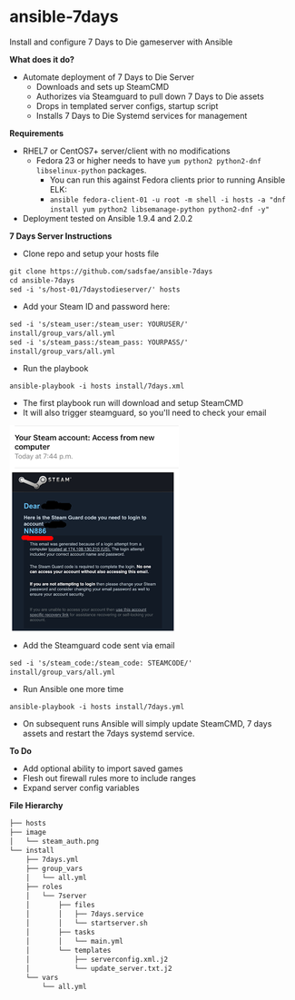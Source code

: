 ansible-7days
=============
Install and configure 7 Days to Die gameserver with Ansible

**What does it do?**
   - Automate deployment of 7 Days to Die Server
     * Downloads and sets up SteamCMD
     * Authorizes via Steamguard to pull down 7 Days to Die assets
     * Drops in templated server configs, startup script
     * Installs 7 Days to Die Systemd services for management

**Requirements**
   - RHEL7 or CentOS7+ server/client with no modifications
     - Fedora 23 or higher needs to have ```yum python2 python2-dnf libselinux-python``` packages.
       * You can run this against Fedora clients prior to running Ansible ELK:
       - ```ansible fedora-client-01 -u root -m shell -i hosts -a "dnf install yum python2 libsemanage-python python2-dnf -y"```
   - Deployment tested on Ansible 1.9.4 and 2.0.2

**7 Days Server Instructions**
   - Clone repo and setup your hosts file
```
git clone https://github.com/sadsfae/ansible-7days
cd ansible-7days
sed -i 's/host-01/7daystodieserver/' hosts
```
   - Add your Steam ID and password here:
```
sed -i 's/steam_user:/steam_user: YOURUSER/' install/group_vars/all.yml
sed -i 's/steam_pass:/steam_pass: YOURPASS/' install/group_vars/all.yml
```
   - Run the playbook
```
ansible-playbook -i hosts install/7days.xml
```
   - The first playbook run will download and setup SteamCMD
   - It will also trigger steamguard, so you'll need to check your email

![7Days](/image/steam_auth.png?raw=true "Enter this code in install/group_vars/all.yml.")

   - Add the Steamguard code sent via email 
```
sed -i 's/steam_code:/steam_code: STEAMCODE/' install/group_vars/all.yml
```
   - Run Ansible one more time
```
ansible-playbook -i hosts install/7days.yml
```
   * On subsequent runs Ansible will simply update SteamCMD, 7 days assets and
     restart the 7days systemd service.

**To Do**
   - Add optional ability to import saved games
   - Flesh out firewall rules more to include ranges
   - Expand server config variables

**File Hierarchy**
```
├── hosts
├── image
│   └── steam_auth.png
└── install
    ├── 7days.yml
    ├── group_vars
    │   └── all.yml
    ├── roles
    │   └── 7server
    │       ├── files
    │       │   ├── 7days.service
    │       │   └── startserver.sh
    │       ├── tasks
    │       │   └── main.yml
    │       └── templates
    │           ├── serverconfig.xml.j2
    │           └── update_server.txt.j2
    └── vars
        └── all.yml
```
